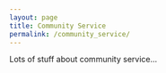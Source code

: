 ```yaml
---
layout: page
title: Community Service
permalink: /community_service/
---
```


Lots of stuff about community service...

